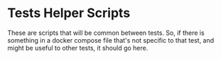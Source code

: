 # Tests Helper Scripts

These are scripts that will be common between tests. So, if there is something in a docker compose file that's not specific to that test, and might be useful to other tests, it should go here.
